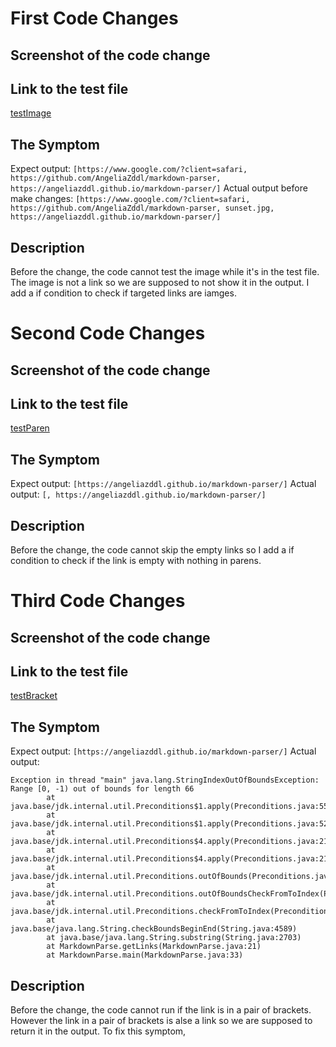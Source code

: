 # First Code Changes
## Screenshot of the code change

## Link to the test file
[testImage](https://angeliazddl.github.io/markdown-parser/testImage.html)
## The Symptom
Expect output:
`[https://www.google.com/?client=safari, https://github.com/AngeliaZddl/markdown-parser, https://angeliazddl.github.io/markdown-parser/]`
Actual output before make changes:
`[https://www.google.com/?client=safari, https://github.com/AngeliaZddl/markdown-parser, sunset.jpg, https://angeliazddl.github.io/markdown-parser/]`
## Description
Before the change, the code cannot test the image while it's in the test file. The image is not a link so we are supposed to not show it in the output. I add a if condition to check if targeted links are iamges.

# Second Code Changes
## Screenshot of the code change

## Link to the test file
[testParen](https://angeliazddl.github.io/markdown-parser/testParen.html)
## The Symptom
Expect output:
`[https://angeliazddl.github.io/markdown-parser/]`
Actual output:
`[, https://angeliazddl.github.io/markdown-parser/]`
## Description
Before the change, the code cannot skip the empty links so I add a if condition to check if the link is empty with nothing in parens.

# Third Code Changes
## Screenshot of the code change

## Link to the test file
[testBracket](https://angeliazddl.github.io/markdown-parser/testBracket.html)
## The Symptom
Expect output:
`[https://angeliazddl.github.io/markdown-parser/]`
Actual output:
```
Exception in thread "main" java.lang.StringIndexOutOfBoundsException: Range [0, -1) out of bounds for length 66
        at java.base/jdk.internal.util.Preconditions$1.apply(Preconditions.java:55)
        at java.base/jdk.internal.util.Preconditions$1.apply(Preconditions.java:52)
        at java.base/jdk.internal.util.Preconditions$4.apply(Preconditions.java:213)
        at java.base/jdk.internal.util.Preconditions$4.apply(Preconditions.java:210)
        at java.base/jdk.internal.util.Preconditions.outOfBounds(Preconditions.java:98)
        at java.base/jdk.internal.util.Preconditions.outOfBoundsCheckFromToIndex(Preconditions.java:112)
        at java.base/jdk.internal.util.Preconditions.checkFromToIndex(Preconditions.java:349)
        at java.base/java.lang.String.checkBoundsBeginEnd(String.java:4589)
        at java.base/java.lang.String.substring(String.java:2703)
        at MarkdownParse.getLinks(MarkdownParse.java:21)
        at MarkdownParse.main(MarkdownParse.java:33)
```
## Description
Before the change, the code cannot run if the link is in a pair of brackets. However the link in a pair of brackets is alse a link so we are supposed to return it in the output. To fix this symptom, 
